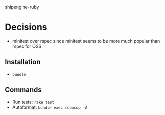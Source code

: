 shipengine-ruby

# Decisions

- minitest over rspec since minitest seems to be more much popular than rspec for OSS

## Installation

- `bundle`

## Commands

- Run tests: `rake test`
- Autoformat: `bundle exec rubocop -A`
